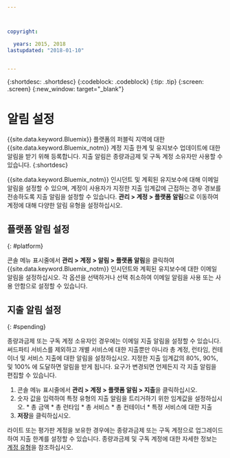 ```yaml
---



copyright:

  years: 2015, 2018
lastupdated: "2018-01-10"


---
```


{:shortdesc: .shortdesc}
{:codeblock: .codeblock}
{:tip: .tip}
{:screen: .screen}
{:new_window: target="_blank"}

# 알림 설정
{{site.data.keyword.Bluemix}} 플랫폼의 퍼블릭 지역에 대한 {{site.data.keyword.Bluemix_notm}} 계정 지출 한계 및 유지보수 업데이트에 대한 알림을 받기 위해 등록합니다. 지출 알림은 종량과금제 및 구독 계정 소유자만 사용할 수 있습니다.
{:shortdesc}

{{site.data.keyword.Bluemix_notm}} 인시던트 및 계획된 유지보수에 대해 이메일 알림을 설정할 수 있으며, 계정이 사용자가 지정한 지출 임계값에 근접하는 경우 경보를 전송하도록 지출 알림을 설정할 수 있습니다. **관리 > 계정 > 플랫폼 알림**으로 이동하여 계정에 대해 다양한 알림 유형을 설정하십시오.

## 플랫폼 알림 설정
{: #platform}

콘솔 메뉴 표시줄에서 **관리 > 계정 > 알림 > 플랫폼 알림**을 클릭하여 {{site.data.keyword.Bluemix_notm}} 인시던트와 계획된 유지보수에 대한 이메일 알림을 설정하십시오. 각 옵션을 선택하거나 선택 취소하여 이메일 알림을 사용 또는 사용 안함으로 설정할 수 있습니다.

## 지출 알림 설정
{: #spending}

종량과금제 또는 구독 계정 소유자인 경우에는 이메일 지출 알림을 설정할 수 있습니다. 써드파티 서비스를 제외하고 개별 서비스에 대한 지출뿐만 아니라 총 계정, 런타임, 컨테이너 및 서비스 지출에 대한 알림을 설정하십시오. 지정한 지출 임계값의 80%, 90%, 및 100% 에 도달하면 알림을 받게 됩니다. 요구가 변경되면 언제든지 각 지출 알림을 편집할 수 있습니다.

  1. 콘솔 메뉴 표시줄에서 **관리 > 계정 > 플랫폼 알림 > 지출**을 클릭하십시오.
  2. 숫자 값을 입력하여 특정 유형의 지출 알림을 트리거하기 위한 임계값을 설정하십시오.
    * 총 금액
    * 총 런타임
    * 총 서비스
    * 총 컨테이너
    * 특정 서비스에 대한 지출
  3. **저장**을 클릭하십시오.
  
라이트 또는 평가판 계정을 보유한 경우에는 종량과금제 또는 구독 계정으로 업그레이드하여 지출 한계를 설정할 수 있습니다. 종량과금제 및 구독 계정에 대한 자세한 정보는 [계정 유형](/docs/account/index.html#accounts)을 참조하십시오.
